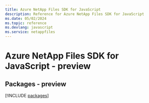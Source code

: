 ```yaml
---
title: Azure NetApp Files SDK for JavaScript
description: Reference for Azure NetApp Files SDK for JavaScript
ms.date: 05/02/2024
ms.topic: reference
ms.devlang: javascript
ms.service: netappfiles
---
```

# Azure NetApp Files SDK for JavaScript - preview
## Packages - preview
[!INCLUDE [packages](netapp-files-index.md)]